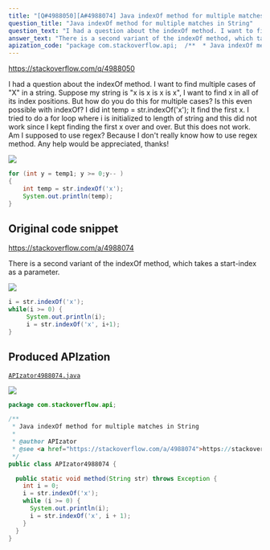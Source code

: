 ```yaml
---
title: "[Q#4988050][A#4988074] Java indexOf method for multiple matches in String"
question_title: "Java indexOf method for multiple matches in String"
question_text: "I had a question about the indexOf method. I want to find multiple cases of \"X\" in a string. Suppose my string is \"x is x is x is x\", I want to find x in all of its index positions. But how do you do this for multiple cases? Is this even possible with indexOf? I did int temp = str.indexOf('x'); It find the first x. I tried to do a for loop where i is initialized to length of string and this did not work since I kept finding the first x over and over. But this does not work. Am I supposed to use regex? Because I don't really know how to use regex method. Any help would be appreciated, thanks!"
answer_text: "There is a second variant of the indexOf method, which takes a start-index as a parameter."
apization_code: "package com.stackoverflow.api;  /**  * Java indexOf method for multiple matches in String  *  * @author APIzator  * @see <a href=\"https://stackoverflow.com/a/4988074\">https://stackoverflow.com/a/4988074</a>  */ public class APIzator4988074 {    public static void method(String str) throws Exception {     int i = 0;     i = str.indexOf('x');     while (i >= 0) {       System.out.println(i);       i = str.indexOf('x', i + 1);     }   } }"
---
```


https://stackoverflow.com/q/4988050

I had a question about the indexOf method. I want to find multiple cases of &quot;X&quot; in a string.
Suppose my string is &quot;x is x is x is x&quot;, I want to find x in all of its index positions.
But how do you do this for multiple cases? Is this even possible with indexOf?
I did int temp = str.indexOf(&#x27;x&#x27;);
It find the first x. I tried to do a for loop where i is initialized to length of string and this did not work since I kept finding the first x over and over.
But this does not work. Am I supposed to use regex? Because I don&#x27;t really know how to use regex method.
Any help would be appreciated, thanks!


<div class="code-logo"><img src="/stackoverflow.png" /></div>

```java
for (int y = temp1; y >= 0;y-- ) 
{
    int temp = str.indexOf('x');
    System.out.println(temp);
}
```


## Original code snippet

https://stackoverflow.com/a/4988074

There is a second variant of the indexOf method, which takes a start-index as a parameter.

<div class="code-logo"><img src="/stackoverflow.png" /></div>

```java
i = str.indexOf('x');
while(i >= 0) {
     System.out.println(i);
     i = str.indexOf('x', i+1);
}
```

## Produced APIzation

[`APIzator4988074.java`](https://github.com/pasqualesalza/apization/raw/main/data/search/APIzator4988074.java)

<div class="code-logo"><img src="/apizator.png" /></div>

```java
package com.stackoverflow.api;

/**
 * Java indexOf method for multiple matches in String
 *
 * @author APIzator
 * @see <a href="https://stackoverflow.com/a/4988074">https://stackoverflow.com/a/4988074</a>
 */
public class APIzator4988074 {

  public static void method(String str) throws Exception {
    int i = 0;
    i = str.indexOf('x');
    while (i >= 0) {
      System.out.println(i);
      i = str.indexOf('x', i + 1);
    }
  }
}

```